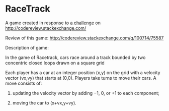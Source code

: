 # RaceTrack
A game created in response to [a challenge](http://meta.codereview.stackexchange.com/questions/5623/august-2015-community-challenge?cb=1) on http://codereview.stackexchange.com/

Review of this game:
http://codereview.stackexchange.com/q/100714/75587

Description of game:

In the game of Racetrack, cars race around a track bounded by two concentric closed loops drawn on a square grid 

Each player has a car at an integer position (x,y) on the grid with a velocity vector (vx,vy) that starts at (0,0). Players take turns to move their cars. A move consists of:

 1. updating the velocity vector by adding −1, 0, or +1 to each component;

 2. moving the car to (x+vx,y+vy).
